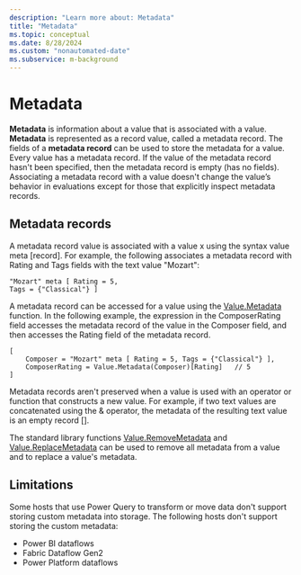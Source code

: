 ```yaml
---
description: "Learn more about: Metadata"
title: "Metadata"
ms.topic: conceptual
ms.date: 8/28/2024
ms.custom: "nonautomated-date"
ms.subservice: m-background
---
```


# Metadata

**Metadata** is information about a value that is associated with a value. **Metadata** is represented as a record value, called a metadata record. The fields of a **metadata record** can be used to store the metadata for a value. Every value has a metadata record. If the value of the metadata record hasn't been specified, then the metadata record is empty (has no fields). Associating a metadata record with a value doesn't change the value’s behavior in evaluations except for those that explicitly inspect metadata records.

## Metadata records

A metadata record value is associated with a value x using the syntax value meta [record]. For example, the following associates a metadata record with Rating and Tags fields with the text value "Mozart":

```powerquery-m
"Mozart" meta [ Rating = 5,
Tags = {"Classical"} ]
```

A metadata record can be accessed for a value using the [Value.Metadata](value-metadata.md) function. In the following example, the expression in the ComposerRating field accesses the metadata record of the value in the Composer field, and then accesses the Rating field of the metadata record.

```powerquery-m
[  
    Composer = "Mozart" meta [ Rating = 5, Tags = {"Classical"} ],
    ComposerRating = Value.Metadata(Composer)[Rating]   // 5
]  
```

Metadata records aren't preserved when a value is used with an operator or function that constructs a new value. For example, if two text values are concatenated using the &amp; operator, the metadata of the resulting text value is an empty record [].

The standard library functions [Value.RemoveMetadata](value-removemetadata.md) and [Value.ReplaceMetadata](value-replacemetadata.md) can be used to remove all metadata from a value and to replace a value's metadata.

## Limitations

Some hosts that use Power Query to transform or move data don't support storing custom metadata into storage. The following hosts don't support storing the custom metadata:

* Power BI dataflows
* Fabric Dataflow Gen2
* Power Platform dataflows
